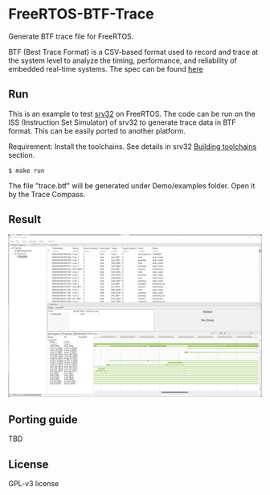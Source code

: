 # FreeRTOS-BTF-Trace
Generate BTF trace file for FreeRTOS.

BTF (Best Trace Format) is a CSV-based format used to record and trace at the system
level to analyze the timing, performance, and reliability of embedded real-time systems.
The spec can be found <a href="https://assets.vector.com/cms/content/products/TA_Tool_Suite/Docs/BTF_Specification.pdf"> here </a>

## Run

This is an example to test <A Href="https://github.com/kuopinghsu/srv32">srv32</A> on FreeRTOS. The code can be run on the ISS (Instruction Set Simulator) of srv32 to generate trace data in BTF format. This can be easily ported to another platform.

Requirement: Install the toolchains. See details in srv32 <A Href="https://github.com/kuopinghsu/srv32#building-toolchains">Building toolchains</A> section.

```
$ make run
```

The file "trace.btf" will be generated under Demo/examples folder. Open it by the Trace Compass.

## Result
<img src="images/trace-compass.png" alt="trace-compass" width=640>

## Porting guide

TBD

## License
GPL-v3 license
